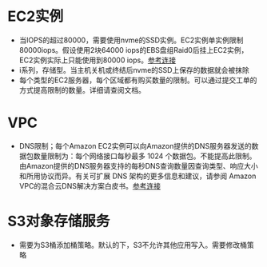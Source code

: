 # EC2实例
- 当IOPS的超过80000，需要使用nvme的SSD实例。EC2实例单实例限制80000iops。假设使用2块64000 iops的EBS盘组Raid0后挂上EC2实例，EC2实例实际上只能使用到80000 iops。[参考连接](https://docs.aws.amazon.com/zh_cn/AWSEC2/latest/UserGuide/EBSVolumeTypes.html)
- i系列，存储型。当主机关机或终结后nvme的SSD上保存的数据就会被抹除
- 每个类型的EC2服务器，每个区域都有购买数量的限制。可以通过提交工单的方式提高限制的数量。详细请查阅文档。

# VPC
- DNS限制；每个Amazon EC2实例可以向Amazon提供的DNS服务器发送的数据包数量限制为：每个网络接口每秒最多 1024 个数据包。不能提高此限制。由Amazon提供的DNS服务器支持的每秒DNS查询数量因查询类型、响应大小和所用协议而异。有关可扩展 DNS 架构的更多信息和建议，请参阅 Amazon VPC的混合云DNS解决方案白皮书。[参考连接](https://docs.aws.amazon.com/zh_cn/vpc/latest/userguide/vpc-dns.html#vpc-dns-limits)

# S3对象存储服务
- 需要为S3桶添加桶策略。默认的下，S3不允许其他应用写入。需要修改桶策略
